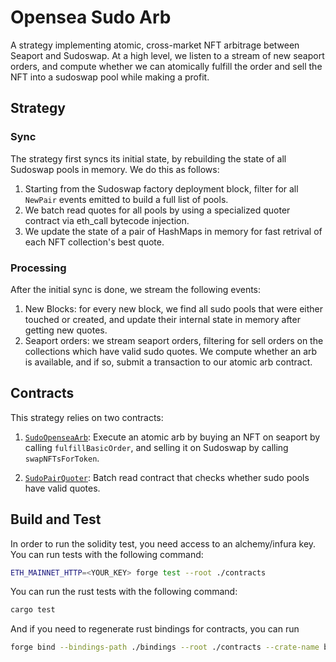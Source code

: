 # Opensea Sudo Arb

A strategy implementing atomic, cross-market NFT arbitrage between Seaport and Sudoswap. At a high level, we listen to a stream of new seaport orders, and compute whether we can atomically fulfill the order and sell the NFT into a sudoswap pool while making a profit. 

## Strategy 

### Sync

The strategy first syncs its initial state, by rebuilding the state of all Sudoswap pools in memory. We do this as follows: 

1. Starting from the Sudoswap factory deployment block, filter for all `NewPair` events emitted to build a full list of pools.
2. We batch read quotes for all pools by using a specialized quoter contract  via eth_call bytecode injection.
3. We update the state of a pair of HashMaps in memory for fast retrival of each NFT collection's best quote. 

### Processing

After the initial sync is done, we stream the following events: 

1. New Blocks: for every new block, we find all sudo pools that were either touched or created, and update their internal state in memory after getting new quotes. 
2. Seaport orders: we stream seaport orders, filtering for sell orders on the collections which have valid sudo quotes. We compute whether an arb is available, and if so, submit a transaction to our atomic arb contract. 

## Contracts 

This strategy relies on two contracts:

1. [`SudoOpenseaArb`](/crates/strategies/opensea-sudo-arb/contracts/src/SudoOpenseaArb.sol): Execute an atomic arb by buying an NFT on seaport by calling `fulfillBasicOrder`, and selling it on Sudoswap by calling `swapNFTsForToken`.

2. [`SudoPairQuoter`](/crates/strategies/opensea-sudo-arb/contracts/src/SudoPairQuoter.sol): Batch read contract that checks whether sudo pools have valid quotes. 

## Build and Test 

In order to run the solidity test, you need access to an alchemy/infura key. You can run tests with the following command: 

```sh
ETH_MAINNET_HTTP=<YOUR_KEY> forge test --root ./contracts
```

You can run the rust tests with the following command: 

```sh
cargo test
```

And if you need to regenerate rust bindings for contracts, you can run 

```sh
forge bind --bindings-path ./bindings --root ./contracts --crate-name bindings
```